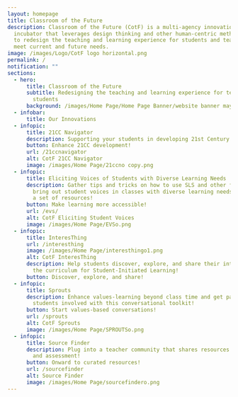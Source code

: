 ```yaml
---
layout: homepage
title: Classroom of the Future
description: Classroom of the Future (CotF) is a multi-agency innovation
  incubator that leverages design thinking and other human-centric methodologies
  to redesign the teaching and learning experience for students and teachers to
  meet current and future needs.
image: /images/Logo/CotF logo horizontal.png
permalink: /
notification: ""
sections:
  - hero:
      title: Classroom of the Future
      subtitle: Redesigning the teaching and learning experience for teachers and
        students
      background: /images/Home Page/Home Page Banner/website banner may 2023-1.png
  - infobar:
      title: Our Innovations
  - infopic:
      title: 21CC Navigator
      description: Supporting your students in developing 21st Century Competencies
      button: Enhance 21CC development!
      url: /21ccnavigator
      alt: CotF 21CC Navigator
      image: /images/Home Page/21ccno copy.png
  - infopic:
      title: Eliciting Voices of Students with Diverse Learning Needs
      description: Gather tips and tricks on how to use SLS and other features to
        bring out student voices in classes with diverse learning needs through
        a set of resources!
      button: Make learning more accessible!
      url: /evs/
      alt: CotF Eliciting Student Voices
      image: /images/Home Page/EVSo.png
  - infopic:
      title: InteresThing
      url: /interesthing
      image: /images/Home Page/interesthingo1.png
      alt: CotF InteresThing
      description: Help students discover, explore, and share their interests beyond
        the curriculum for Student-Initiated Learning!
      button: Discover, explore, and share!
  - infopic:
      title: Sprouts
      description: Enhance values-learning beyond class time and get parents and
        students involved with this conversational toolkit!
      button: Start values-based conversations!
      url: /sprouts
      alt: CotF Sprouts
      image: /images/Home Page/SPROUTSo.png
  - infopic:
      title: Source Finder
      description: Plug into a teacher community that shares resources for teaching
        and assessment!
      button: Onward to curated resources!
      url: /sourcefinder
      alt: Source Finder
      image: /images/Home Page/sourcefindero.png
---
```

